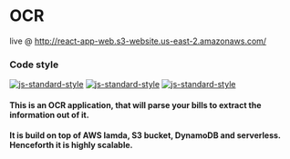# OCR

live @ http://react-app-web.s3-website.us-east-2.amazonaws.com/

### Code style
  [![js-standard-style](https://img.shields.io/badge/code%20style-standard-brightgreen.svg?style=flat)](https://github.com/feross/standard)
    [![js-standard-style](https://img.shields.io/badge/deployed-live-blue.svg)](https://game-of-life-800a1.firebaseapp.com/)
    [![js-standard-style](https://img.shields.io/badge/deployed%20version-1.0.0-green.svg)](https://game-of-life-800a1.firebaseapp.com/)


#### This is an OCR application, that will parse your bills to extract the information out of it. 
#### It is build on top of AWS lamda, S3 bucket, DynamoDB and serverless. Henceforth it is highly scalable. 

